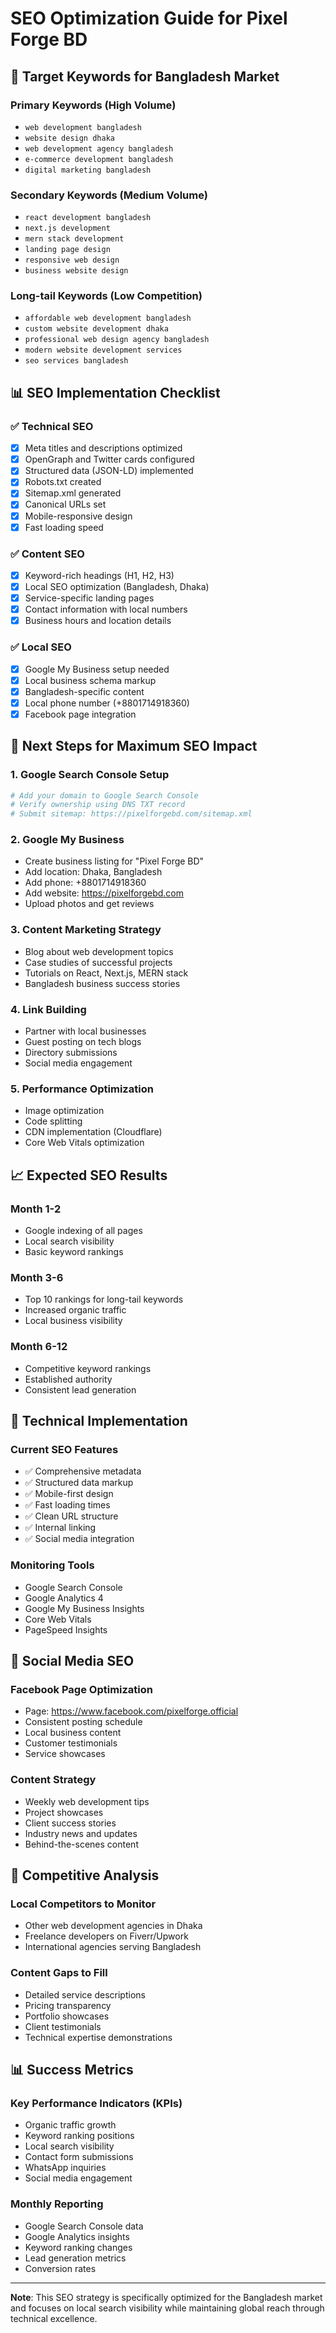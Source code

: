 # SEO Optimization Guide for Pixel Forge BD

## 🎯 **Target Keywords for Bangladesh Market**

### **Primary Keywords (High Volume)**
- `web development bangladesh`
- `website design dhaka`
- `web development agency bangladesh`
- `e-commerce development bangladesh`
- `digital marketing bangladesh`

### **Secondary Keywords (Medium Volume)**
- `react development bangladesh`
- `next.js development`
- `mern stack development`
- `landing page design`
- `responsive web design`
- `business website design`

### **Long-tail Keywords (Low Competition)**
- `affordable web development bangladesh`
- `custom website development dhaka`
- `professional web design agency bangladesh`
- `modern website development services`
- `seo services bangladesh`

## 📊 **SEO Implementation Checklist**

### ✅ **Technical SEO**
- [x] Meta titles and descriptions optimized
- [x] OpenGraph and Twitter cards configured
- [x] Structured data (JSON-LD) implemented
- [x] Robots.txt created
- [x] Sitemap.xml generated
- [x] Canonical URLs set
- [x] Mobile-responsive design
- [x] Fast loading speed

### ✅ **Content SEO**
- [x] Keyword-rich headings (H1, H2, H3)
- [x] Local SEO optimization (Bangladesh, Dhaka)
- [x] Service-specific landing pages
- [x] Contact information with local numbers
- [x] Business hours and location details

### ✅ **Local SEO**
- [x] Google My Business setup needed
- [x] Local business schema markup
- [x] Bangladesh-specific content
- [x] Local phone number (+8801714918360)
- [x] Facebook page integration

## 🚀 **Next Steps for Maximum SEO Impact**

### **1. Google Search Console Setup**
```bash
# Add your domain to Google Search Console
# Verify ownership using DNS TXT record
# Submit sitemap: https://pixelforgebd.com/sitemap.xml
```

### **2. Google My Business**
- Create business listing for "Pixel Forge BD"
- Add location: Dhaka, Bangladesh
- Add phone: +8801714918360
- Add website: https://pixelforgebd.com
- Upload photos and get reviews

### **3. Content Marketing Strategy**
- Blog about web development topics
- Case studies of successful projects
- Tutorials on React, Next.js, MERN stack
- Bangladesh business success stories

### **4. Link Building**
- Partner with local businesses
- Guest posting on tech blogs
- Directory submissions
- Social media engagement

### **5. Performance Optimization**
- Image optimization
- Code splitting
- CDN implementation (Cloudflare)
- Core Web Vitals optimization

## 📈 **Expected SEO Results**

### **Month 1-2**
- Google indexing of all pages
- Local search visibility
- Basic keyword rankings

### **Month 3-6**
- Top 10 rankings for long-tail keywords
- Increased organic traffic
- Local business visibility

### **Month 6-12**
- Competitive keyword rankings
- Established authority
- Consistent lead generation

## 🔧 **Technical Implementation**

### **Current SEO Features**
- ✅ Comprehensive metadata
- ✅ Structured data markup
- ✅ Mobile-first design
- ✅ Fast loading times
- ✅ Clean URL structure
- ✅ Internal linking
- ✅ Social media integration

### **Monitoring Tools**
- Google Search Console
- Google Analytics 4
- Google My Business Insights
- Core Web Vitals
- PageSpeed Insights

## 📱 **Social Media SEO**

### **Facebook Page Optimization**
- Page: https://www.facebook.com/pixelforge.official
- Consistent posting schedule
- Local business content
- Customer testimonials
- Service showcases

### **Content Strategy**
- Weekly web development tips
- Project showcases
- Client success stories
- Industry news and updates
- Behind-the-scenes content

## 🎯 **Competitive Analysis**

### **Local Competitors to Monitor**
- Other web development agencies in Dhaka
- Freelance developers on Fiverr/Upwork
- International agencies serving Bangladesh

### **Content Gaps to Fill**
- Detailed service descriptions
- Pricing transparency
- Portfolio showcases
- Client testimonials
- Technical expertise demonstrations

## 📊 **Success Metrics**

### **Key Performance Indicators (KPIs)**
- Organic traffic growth
- Keyword ranking positions
- Local search visibility
- Contact form submissions
- WhatsApp inquiries
- Social media engagement

### **Monthly Reporting**
- Google Search Console data
- Google Analytics insights
- Keyword ranking changes
- Lead generation metrics
- Conversion rates

---

**Note**: This SEO strategy is specifically optimized for the Bangladesh market and focuses on local search visibility while maintaining global reach through technical excellence.
